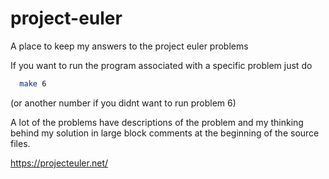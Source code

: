 # project-euler
A place to keep my answers to the project euler problems

If you want to run the program associated with a specific problem just do

```bash
  make 6
```

(or another number if you didnt want to run problem 6)

A lot of the problems have descriptions of the problem and my thinking behind
my solution in large block comments at the beginning of the source files.

https://projecteuler.net/
